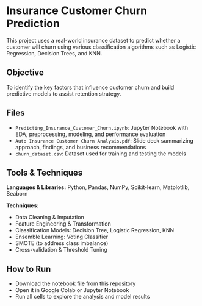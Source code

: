 # Insurance Customer Churn Prediction
This project uses a real-world insurance dataset to predict whether a customer will churn using various classification algorithms such as Logistic Regression, Decision Trees, and KNN.

## Objective
To identify the key factors that influence customer churn and build predictive models to assist retention strategy.

## Files
- `Predicting_Insurance_Customer_Churn.ipynb`: Jupyter Notebook with EDA, preprocessing, modeling, and performance evaluation
- `Auto Insurance Customer Churn Analysis.pdf`: Slide deck summarizing approach, findings, and business recommendations
- `churn_dataset.csv`: Dataset used for training and testing the models         

## Tools & Techniques
**Languages & Libraries:** 
Python, Pandas, NumPy, Scikit-learn, Matplotlib, Seaborn

**Techniques:**
- Data Cleaning & Imputation
- Feature Engineering & Transformation
- Classification Models: Decision Tree, Logistic Regression, KNN
- Ensemble Learning: Voting Classifier
- SMOTE (to address class imbalance)
- Cross-validation & Threshold Tuning

## How to Run
- Download the notebook file from this repository
- Open it in Google Colab or Jupyter Notebook
- Run all cells to explore the analysis and model results
